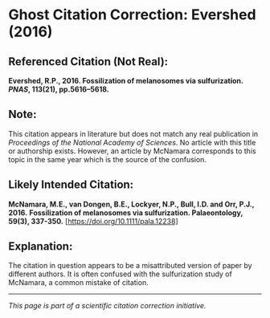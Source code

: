 # Ghost Citation Correction: Evershed (2016)

## Referenced Citation (Not Real):
**Evershed, R.P., 2016. Fossilization of melanosomes via sulfurization. *PNAS*, 113(21), pp.5616–5618.**

## Note:
This citation appears in literature but does not match any real publication in *Proceedings of the National Academy of Sciences*. No article with this title or authorship exists.  However, an article by McNamara corresponds to this topic in the same year which is the source of the confusion.

## Likely Intended Citation:
**McNamara, M.E., van Dongen, B.E., Lockyer, N.P., Bull, I.D. and Orr, P.J., 2016.** 
**Fossilization of melanosomes via sulfurization. Palaeontology, 59(3), 337-350.**
[https://doi.org/10.1111/pala.12238]

## Explanation:
The citation in question appears to be a misattributed version of paper by different authors. It is often confused with the sulfurization study of McNamara, a common mistake of citation.

---

*This page is part of a scientific citation correction initiative.*
